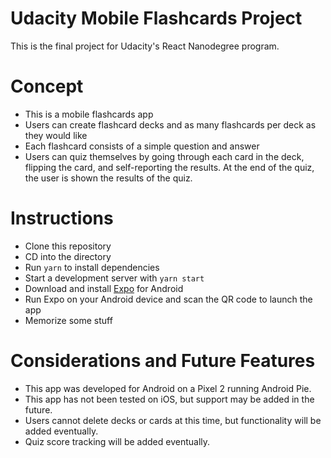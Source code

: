 # Udacity Mobile Flashcards Project

This is the final project for Udacity's React Nanodegree program.

# Concept

- This is a mobile flashcards app
- Users can create flashcard decks and as many flashcards per deck as they would like
- Each flashcard consists of a simple question and answer
- Users can quiz themselves by going through each card in the deck, flipping the card, and self-reporting the results. At the end of the quiz, the user is shown the results of the quiz.

# Instructions
- Clone this repository
- CD into the directory
- Run `yarn` to install dependencies
- Start a development server with `yarn start`
- Download and install [Expo](https://play.google.com/store/apps/details?id=host.exp.exponent&hl=en_US) for Android
- Run Expo on your Android device and scan the QR code to launch the app
- Memorize some stuff

# Considerations and Future Features

- This app was developed for Android on a Pixel 2 running Android Pie.
- This app has not been tested on iOS, but support may be added in the future.
- Users cannot delete decks or cards at this time, but functionality will be added eventually.
- Quiz score tracking will be added eventually.


